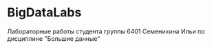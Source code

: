 # BigDataLabs
Лабораторные работы студента группы 6401 Семенихина Ильи по дисциплине "Большие данные"
